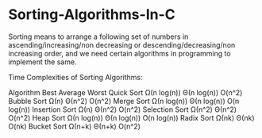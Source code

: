 # Sorting-Algorithms-In-C 

Sorting means to arrange a following set of numbers in ascending/increasing/non decreasing or descending/decreasing/non increasing order, and we need certain algorithms in programming to implement the same.

Time Complexities of Sorting Algorithms:

Algorithm	           Best	               Average	        Worst
Quick Sort	      Ω(n log(n))	        Θ(n log(n))	       O(n^2)
Bubble Sort	      Ω(n)	              Θ(n^2)	           O(n^2)
Merge Sort	      Ω(n log(n))       	Θ(n log(n))	       O(n log(n))
Insertion Sort    Ω(n)	              Θ(n^2)	           O(n^2)
Selection Sort	  Ω(n^2)            	Θ(n^2)	           O(n^2)
Heap Sort	        Ω(n log(n))       	Θ(n log(n))	       O(n log(n))
Radix Sort        Ω(nk)             	Θ(nk)	             O(nk)
Bucket Sort	      Ω(n+k)	            Θ(n+k)	           O(n^2)


